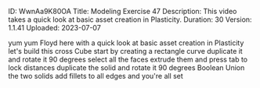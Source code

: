 ID: WwnAa9K80OA
Title: Modeling Exercise 47
Description: This video takes a quick look at basic asset creation in Plasticity.
Duration: 30
Version: 1.1.41
Uploaded: 2023-07-07

yum yum
Floyd here with a quick look at basic
asset creation in Plasticity let's
build this cross Cube start by creating
a rectangle curve duplicate it and
rotate it 90 degrees select all the
faces extrude them and press tab to lock
distances duplicate the solid and rotate
it 90 degrees Boolean Union the two
solids add fillets to all edges and
you're all set

